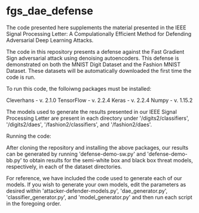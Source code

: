 # fgs_dae_defense

The code presented here supplements the material presented in the IEEE Signal Processing Letter: A Compulationally Efficient Method for Defending Adversarial Deep Learning Attacks. 

The code in this repository presents a defense against the Fast Gradient Sign adversarial attack using denoising autoencoders. This defense is demonstrated on both the MNIST Digit Dataset and the Fashion MNIST Dataset. These datasets will be automatically downloaded the first time the code is run. 

To run this code, the folloiwng packages must be installed: 

Cleverhans - v. 2.1.0
TensorFlow - v. 2.2.4
Keras - v. 2.2.4
Numpy - v. 1.15.2

The models used to generate the results presented in our IEEE Signal Processing Letter are present in each directory under '/digits2/classifiers', '/digits2/daes', '/fashion2/classifiers', and '/fashion2/daes'.

Running the code: 

After cloning the repository and installing the above packages, our results can be generated by running 'defense-demo-sw.py' and 'defense-demo-bb.py' to obtain results for the semi-white box and black box threat models, respectively, in each of the dataset directories. 

For reference, we have included the code used to generate each of our models. If you wish to generate your own models, edit the parameters as desired within 'attacker-defender-models.py', 'dae_generator.py', 'classifier_generator.py', and 'model_generator.py' and then run each script in the foregoing order. 
